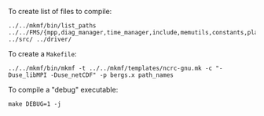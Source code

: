 To create list of files to compile:
```
../../mkmf/bin/list_paths ../../FMS/{mpp,diag_manager,time_manager,include,memutils,constants,platform,fms,random_numbers,mosaic,exchange} ../src/ ../driver/
```
To create a `Makefile`:
```
../../mkmf/bin/mkmf -t ../../mkmf/templates/ncrc-gnu.mk -c "-Duse_libMPI -Duse_netCDF" -p bergs.x path_names 
```
To compile a "debug" executable:
```
make DEBUG=1 -j
```
